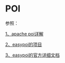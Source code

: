 # POI




参照：

[1、apache poi详解](https://www.cnblogs.com/LiZhiW/p/4313789.html)

[2、easypoi的项目](https://gitee.com/jeecg/jeasypoi)

[3、easypoi的官方详细文档](http://easypoi.mydoc.io/)

